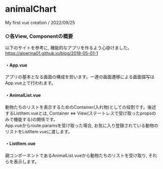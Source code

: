 # animalChart
My first vue creation / 2022/09/25

### ○各View, Componentの概要
以下のサイトを参考に, 機能的なアプリを作るよう心掛けました。
https://aloerina01.github.io/blog/2018-05-01-1

#### ・App.vue
アプリの基本となる画面の構成を担います。一連の画面遷移による画面描写はApp.vue上で行われます。

#### ・AnimalList.vue
動物たちのリストを表示するためのContainer(入れ物)としての役割です。後述するListItem.vueとは, Container ⇔ View(ステートレスで受け取ったpropsのみで機能する)の関係です。  
App.vueからroute.paramsを受け取った場合, お気に入り登録されている動物のリストをListItem.vueに渡します。

#### ・ListItem.vue
親コンポーネントであるAnimalList.vueから動物たちのリストを受け取り, それらを表示します。
